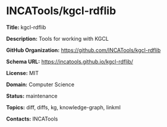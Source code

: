 # INCATools/kgcl-rdflib

**Title:** kgcl-rdflib

**Description:** Tools for working with KGCL

**GitHub Organization:** https://github.com/INCATools/kgcl-rdflib

**Schema URL:** https://incatools.github.io/kgcl-rdflib/

**License:** MIT

**Domain:** Computer Science

**Status:** maintenance

**Topics:** diff, diffs, kg, knowledge-graph, linkml

**Contacts:** INCATools
